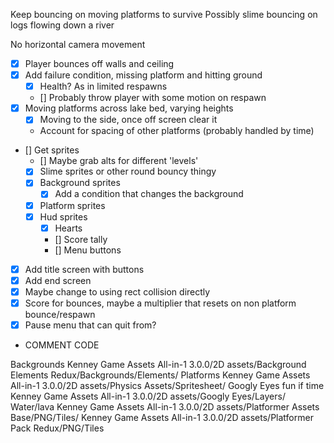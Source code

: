 Keep bouncing on moving platforms to survive
Possibly slime bouncing on logs flowing down a river

No horizontal camera movement 

- [X] Player bounces off walls and ceiling 
- [X] Add failure condition, missing platform and hitting ground
    - [X] Health? As in limited respawns
    - [] Probably throw player with some motion on respawn
- [X] Moving platforms across lake bed, varying heights
    - [X] Moving to the side, once off screen clear it
    - Account for spacing of other platforms (probably handled by time)
- [] Get sprites
    - [] Maybe grab alts for different 'levels'
    - [X] Slime sprites or other round bouncy thingy
    - [x] Background sprites
        - [X] Add a condition that changes the background
    - [X] Platform sprites
    - [X] Hud sprites
        - [X] Hearts
        - [] Score tally
        - [] Menu buttons
- [X] Add title screen with buttons
- [X] Add end screen
- [x] Maybe change to using rect collision directly
- [X] Score for bounces, maybe a multiplier that resets on non platform bounce/respawn
- [X] Pause menu that can quit from?
- COMMENT CODE 


Backgrounds
Kenney Game Assets All-in-1 3.0.0/2D assets/Background Elements Redux/Backgrounds/Elements/
Platforms
Kenney Game Assets All-in-1 3.0.0/2D assets/Physics Assets/Spritesheet/
Googly Eyes fun if time
Kenney Game Assets All-in-1 3.0.0/2D assets/Googly Eyes/Layers/
Water/lava
Kenney Game Assets All-in-1 3.0.0/2D assets/Platformer Assets Base/PNG/Tiles/
Kenney Game Assets All-in-1 3.0.0/2D assets/Platformer Pack Redux/PNG/Tiles
